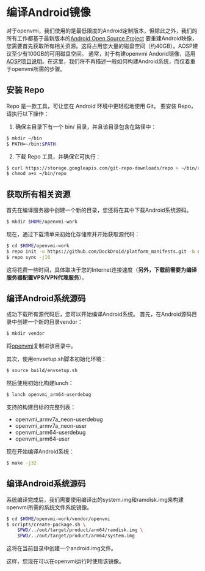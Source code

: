 # 编译Android镜像
对于openvmi，我们使用的是最低限度的Android定制版本，但除此之外，我们的所有工作都基于最新版本的[Android Open Source Project](https://source.android.com/)
要重建Android映像，您需要首先获取所有相关资源。这将占用您大量的磁盘空间（约40GB）。AOSP建议至少有100GB的可用磁盘空间。
通常，对于构建openvmi Andorid镜像，适用[AOSP项目说明](https://source.android.com/source/requirements.html)。在这里，我们将不再描述一般如何构建Android系统，而仅着重于openvmi所需的步骤。

## 安装 Repo
Repo 是一款工具，可让您在 Android 环境中更轻松地使用 Git。
要安装 Repo，请执行以下操作：
1. 确保主目录下有一个 bin/ 目录，并且该目录包含在路径中：

```bash
$ mkdir ~/bin
$ PATH=~/bin:$PATH
```
2. 下载 Repo 工具，并确保它可执行：

```bash
$ curl https://storage.googleapis.com/git-repo-downloads/repo > ~/bin/repo
$ chmod a+x ~/bin/repo
```

## 获取所有相关资源
首先在编译服务器中创建一个新的目录，您还将在其中下载Android系统源码。

```bash
$ mkdir $HOME/openvmi-work
```
现在，通过下载清单来初始化存储库并开始获取源代码：

```bash
$ cd $HOME/openvmi-work
$ repo init -u https://github.com/DockDroid/platform_manifests.git -b openvmi
$ repo sync -j16
```
这将花费一些时间，具体取决于您的Internet连接速度（**另外，下载前需要为编译服务器配置VPS/VPN代理服务**）。

## 编译Android系统源码
成功下载所有源代码后，您可以开始编译Android系统。
首先，在Android源码目录中创建一个新的目录vendor：

```bash
$ mkdir vendor
```
将[openvmi](https://github.com/DockDroid/openvmi)复制进该目录中。

其次，使用envsetup.sh脚本初始化环境：

```bash
$ source build/envsetup.sh
```
然后使用初始化构建lunch：

```bash
$ lunch openvmi_arm64-userdebug
```

支持的构建目标的完整列表：
- openvmi_armv7a_neon-userdebug
- openvmi_armv7a_neon-user
- openvmi_arm64-userdebug
- openvmi_arm64-user

现在开始编译Android系统：
```bash
$ make -j32
```

## 编译Android系统源码
系统编译完成后，我们需要使用编译出的system.img和ramdisk.img来构建openvmi所需的系统文件系统镜像。

```bash
$ cd $HOME/openvmi-work/vendor/openvmi
$ scripts/create-package.sh \
    $PWD/../out/target/product/arm64/ramdisk.img \
    $PWD/../out/target/product/arm64/system.img
```
这将在当前目录中创建一个android.img文件。

这样，您现在可以在openvmi运行时使用该镜像。
